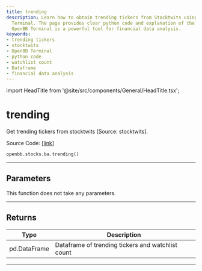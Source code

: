 ```yaml
---
title: trending
description: Learn how to obtain trending tickers from Stocktwits using the OpenBB
  Terminal. The page provides clear python code and explanation of the returned dataframe.
  OpenBB Terminal is a powerful tool for financial data analysis.
keywords:
- trending tickers
- stocktwits
- OpenBB Terminal
- python code
- watchlist count
- Dataframe
- financial data analysis
---
```


import HeadTitle from '@site/src/components/General/HeadTitle.tsx';

<HeadTitle title="trending - Ba - Stocks - Reference | OpenBB SDK Docs" />

# trending

Get trending tickers from stocktwits [Source: stocktwits].

Source Code: [[link](https://github.com/OpenBB-finance/OpenBBTerminal/tree/main/openbb_terminal/common/behavioural_analysis/stocktwits_model.py#L79)]

```python
openbb.stocks.ba.trending()
```

---

## Parameters

This function does not take any parameters.

---

## Returns

| Type | Description |
| ---- | ----------- |
| pd.DataFrame | Dataframe of trending tickers and watchlist count |
---
